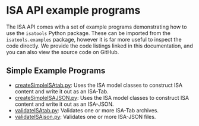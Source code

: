 ISA API example programs 
========================

The ISA API comes with a set of example programs demonstrating how to
use the `isatools` Python package. These can be imported from the
`isatools.examples` package, however it is far more useful to inspect
the code directly. We provide the code listings linked in this
documentation, and you can also view the source code on GitHub.

Simple Example Programs
-----------------------

-   [createSimpleISAtab.py](./examples/example-createSimpleISAtab): Uses the
    ISA model classes to construct ISA content and write it out as an
    ISA-Tab.
-   [createSimpleISAJSON.py](./examples/example-createSimpleISAJSON): Uses the
    ISA model classes to construct ISA content and write it out as an
    ISA-JSON.
-   [validateISAtab.py](./examples/example-validateISAtab): Validates one or
    more ISA-Tab archives.
-   [validateISAjson.py](./examples/example-validateISAjson): Validates one or
    more ISA-JSON files.

